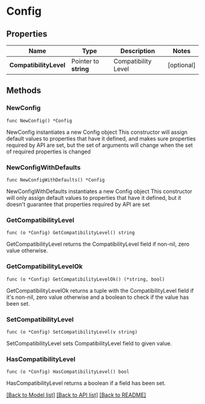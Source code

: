 # Config

## Properties

Name | Type | Description | Notes
------------ | ------------- | ------------- | -------------
**CompatibilityLevel** | Pointer to **string** | Compatibility Level | [optional] 

## Methods

### NewConfig

`func NewConfig() *Config`

NewConfig instantiates a new Config object
This constructor will assign default values to properties that have it defined,
and makes sure properties required by API are set, but the set of arguments
will change when the set of required properties is changed

### NewConfigWithDefaults

`func NewConfigWithDefaults() *Config`

NewConfigWithDefaults instantiates a new Config object
This constructor will only assign default values to properties that have it defined,
but it doesn't guarantee that properties required by API are set

### GetCompatibilityLevel

`func (o *Config) GetCompatibilityLevel() string`

GetCompatibilityLevel returns the CompatibilityLevel field if non-nil, zero value otherwise.

### GetCompatibilityLevelOk

`func (o *Config) GetCompatibilityLevelOk() (*string, bool)`

GetCompatibilityLevelOk returns a tuple with the CompatibilityLevel field if it's non-nil, zero value otherwise
and a boolean to check if the value has been set.

### SetCompatibilityLevel

`func (o *Config) SetCompatibilityLevel(v string)`

SetCompatibilityLevel sets CompatibilityLevel field to given value.

### HasCompatibilityLevel

`func (o *Config) HasCompatibilityLevel() bool`

HasCompatibilityLevel returns a boolean if a field has been set.


[[Back to Model list]](../README.md#documentation-for-models) [[Back to API list]](../README.md#documentation-for-api-endpoints) [[Back to README]](../README.md)


